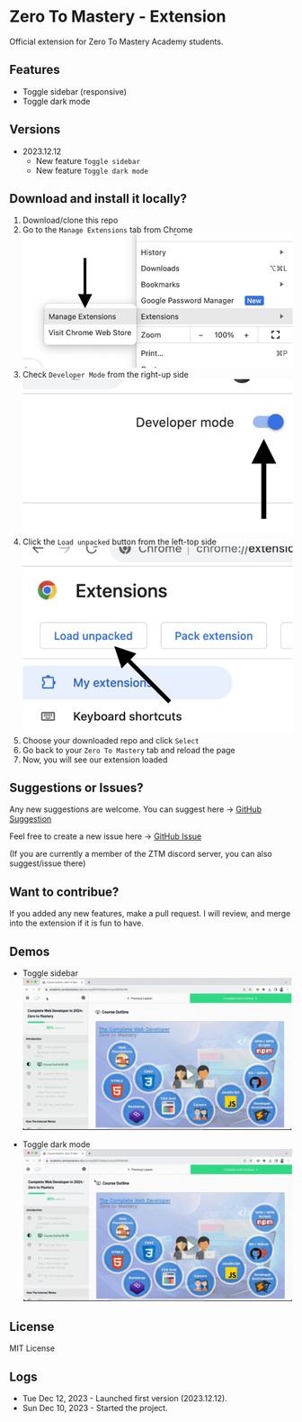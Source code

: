 # Zero To Mastery - Extension

Official extension for Zero To Mastery Academy students.

## Features

* Toggle sidebar (responsive)
* Toggle dark mode


## Versions

* 2023.12.12
	* New feature `Toggle sidebar`
	* New feature `Toggle dark mode`


## Download and install it locally?

1. Download/clone this repo
2. Go to the `Manage Extensions` tab from Chrome
![](assets/steps/step-1.png)
3. Check `Developer Mode` from the right-up side
![](assets/steps/step-2.png)
4. Click the `Load unpacked` button from the left-top side
![](assets/steps/step-3.png)
5. Choose your downloaded repo and click `Select`
6. Go back to your `Zero To Mastery` tab and reload the page
7. Now, you will see our extension loaded


## Suggestions or Issues?

Any new suggestions are welcome. You can suggest here -> [GitHub Suggestion](https://github.com/sithu-khant/ztm-extension/issues)

Feel free to create a new issue here -> [GitHub Issue](https://github.com/sithu-khant/ztm-extension/issues)

(If you are currently a member of the ZTM discord server, you can also suggest/issue there)

## Want to contribue?

If you added any new features, make a pull request. I will review, and merge into the extension if it is fun to have.


## Demos

* Toggle sidebar
![](assets/demo-gifs/sidebar-demo.gif)

* Toggle dark mode
![](assets/demo-gifs/darkmode-demo.gif)


## License

MIT License


## Logs

* Tue Dec 12, 2023 - Launched first version (2023.12.12).
* Sun Dec 10, 2023 - Started the project.
